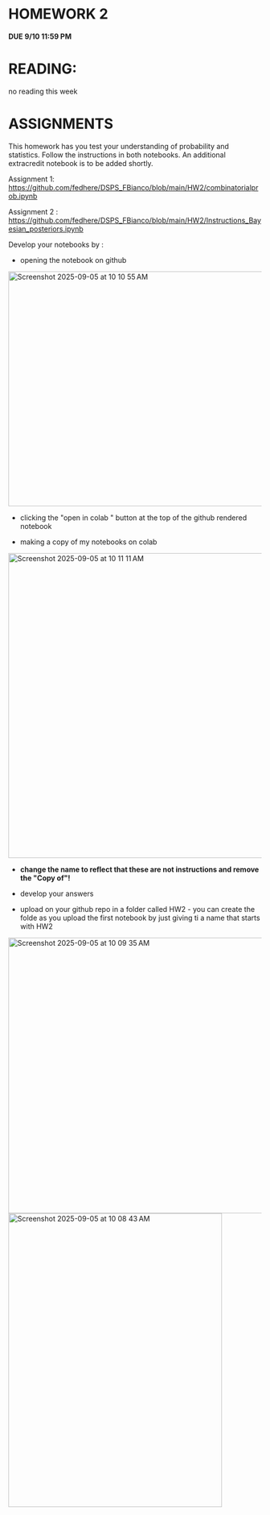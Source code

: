 # HOMEWORK 2

**DUE 9/10 11:59 PM**

# READING: 
no reading this week

# ASSIGNMENTS 
This homework has you test your understanding of probability and statistics. 
Follow the instructions in both notebooks. 
An additional extracredit notebook is to be added shortly.

Assignment 1: https://github.com/fedhere/DSPS_FBianco/blob/main/HW2/combinatorialprob.ipynb

Assignment 2 : https://github.com/fedhere/DSPS_FBianco/blob/main/HW2/Instructions_Bayesian_posteriors.ipynb


Develop your notebooks by :
- opening the notebook on github
<img width="566" height="466" alt="Screenshot 2025-09-05 at 10 10 55 AM" src="https://github.com/user-attachments/assets/c5b70745-6fd7-42db-9c5e-081cbeeeb1af" />

- clicking the "open in colab " button at the top of the github rendered notebook

- making a copy of my notebooks on colab 
<img width="593" height="605" alt="Screenshot 2025-09-05 at 10 11 11 AM" src="https://github.com/user-attachments/assets/68cb37fd-776e-4239-97a5-a67dd0f95ad6" />

- **change the name to reflect that these are not instructions and remove the "Copy of"!**

- develop your answers

- upload on your github repo in a folder called HW2 - you can create the folde as you upload the first notebook by just giving ti a name that starts with HW2



<img width="671" height="547" alt="Screenshot 2025-09-05 at 10 09 35 AM" src="https://github.com/user-attachments/assets/c85c0bc7-7288-47dd-9ac5-0e8b52aa09e8" />
<img width="425" height="583" alt="Screenshot 2025-09-05 at 10 08 43 AM" src="https://github.com/user-attachments/assets/00508898-eb39-4184-8f4c-b3094add86e8" />

